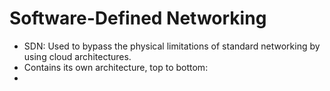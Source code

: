 # Software-Defined Networking
- SDN: Used to bypass the physical limitations of standard networking by using cloud architectures.
- Contains its own architecture, top to bottom:
- 
